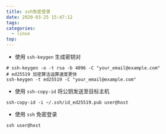 ```yaml
---
title: ssh免密登录
date: 2020-03-25 15:47:12
tags:
categories:
  - linux
top:
---
```


- 使用 `ssh-keygen` 生成密钥对

```shell
# ssh-keygen -o -t rsa -b 4096 -C "your_email@example.com"
# ed25519 加密算法运算速度更快
ssh-keygen -t ed25519 -C "your_email@example.com"
```

- 使用 `ssh-copy-id` 将公钥发送至目标主机

```shell
ssh-copy-id -i ~/.ssh/id_ed25519.pub user@host
```

- 使用 `ssh` 免密登录

`ssh user@host`
